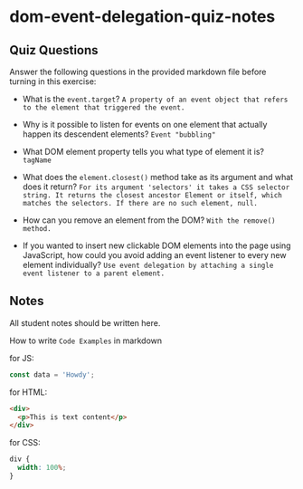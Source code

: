 # dom-event-delegation-quiz-notes

## Quiz Questions

Answer the following questions in the provided markdown file before turning in this exercise:

- What is the `event.target`?
  `A property of an event object that refers to the element that triggered the event.`

- Why is it possible to listen for events on one element that actually happen its descendent elements?
  `Event "bubbling"`

- What DOM element property tells you what type of element it is?
  `tagName`

- What does the `element.closest()` method take as its argument and what does it return?
  `For its argument 'selectors' it takes a CSS selector string. It returns the closest ancestor Element or itself, which matches the selectors. If there are no such element, null.`

- How can you remove an element from the DOM?
  `With the remove() method.`

- If you wanted to insert new clickable DOM elements into the page using JavaScript, how could you avoid adding an event listener to every new element individually?
  `Use event delegation by attaching a single event listener to a parent element.`

## Notes

All student notes should be written here.

How to write `Code Examples` in markdown

for JS:

```javascript
const data = 'Howdy';
```

for HTML:

```html
<div>
  <p>This is text content</p>
</div>
```

for CSS:

```css
div {
  width: 100%;
}
```
